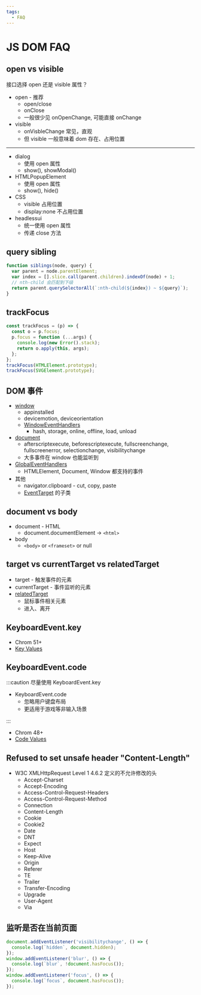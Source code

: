 ```yaml
---
tags:
  - FAQ
---
```


# JS DOM FAQ

## open vs visible

接口选择 open 还是 visible 属性？

- open - 推荐
  - open/close
  - onClose
  - 一般很少见 onOpenChange, 可能直接 onChange
- visible
  - onVisbleChange 常见，直观
  - 但 visible 一般意味着 dom 存在、占用位置

---

- dialog
  - 使用 open 属性
  - show(), showModal()
- HTMLPopupElement
  - 使用 open 属性
  - show(), hide()
- CSS
  - visible 占用位置
  - display:none 不占用位置
- headlessui
  - 统一使用 open 属性
  - 传递 close 方法

## query sibling

```js
function siblings(node, query) {
  var parent = node.parentElement;
  var index = [].slice.call(parent.children).indexOf(node) + 1;
  // nth-child 会匹配到下级
  return parent.querySelectorAll(`:nth-child(${index}) ~ ${query}`);
}
```

## trackFocus

```js
const trackFocus = (p) => {
  const o = p.focus;
  p.focus = function (...args) {
    console.log(new Error().stack);
    return o.apply(this, args);
  };
};
trackFocus(HTMLElement.prototype);
trackFocus(SVGElement.prototype);
```

## DOM 事件

- [window](https://developer.mozilla.org/en-US/docs/Web/API/Window#event_handlers)
  - appinstalled
  - devicemotion, deviceorientation
  - [WindowEventHandlers](https://developer.mozilla.org/en-US/docs/Web/API/WindowEventHandlers)
    - hash, storage, online, offline, load, unload
- [document](https://developer.mozilla.org/en-US/docs/Web/API/Document#event_handlers)
  - afterscriptexecute, beforescriptexecute, fullscreenchange, fullscreenerror, selectionchange, visibilitychange
  - 大多事件在 window 也能监听到
- [GlobalEventHandlers](https://developer.mozilla.org/en-US/docs/Web/API/GlobalEventHandlers)
  - HTMLElement, Document, Window 都支持的事件
- 其他
  - navigator.clipboard - cut, copy, paste
  - [EventTarget](https://developer.mozilla.org/en-US/docs/Web/API/EventTarget) 的子类

## document vs body

- document - HTML
  - document.documentElement -> `<html>`
- body
  - `<body>` or `<frameset>` or null

## target vs currentTarget vs relatedTarget

- target - 触发事件的元素
- currentTarget - 事件监听的元素
- [relatedTarget](https://developer.mozilla.org/en-US/docs/Web/API/MouseEvent/relatedTarget)
  - 鼠标事件相关元素
  - 进入、离开

## KeyboardEvent.key

- Chrom 51+
- [Key Values](https://developer.mozilla.org/en-US/docs/Web/API/KeyboardEvent/key/Key_Values)

## KeyboardEvent.code

:::caution 尽量使用 KeyboardEvent.key

- KeyboardEvent.code
  - 忽略用户键盘布局
  - 更适用于游戏等非输入场景

:::

- Chrom 48+
- [Code Values](https://developer.mozilla.org/en-US/docs/Web/API/KeyboardEvent/code/code_values)

## Refused to set unsafe header "Content-Length"

- W3C XMLHttpRequest Level 1 4.6.2 定义的不允许修改的头
  - Accept-Charset
  - Accept-Encoding
  - Access-Control-Request-Headers
  - Access-Control-Request-Method
  - Connection
  - Content-Length
  - Cookie
  - Cookie2
  - Date
  - DNT
  - Expect
  - Host
  - Keep-Alive
  - Origin
  - Referer
  - TE
  - Trailer
  - Transfer-Encoding
  - Upgrade
  - User-Agent
  - Via

## 监听是否在当前页面

```js
document.addEventListener('visibilitychange', () => {
  console.log(`hidden`, document.hidden);
});
window.addEventListener('blur', () => {
  console.log(`blur`, !document.hasFocus());
});
window.addEventListener('focus', () => {
  console.log(`focus`, document.hasFocus());
});
```
